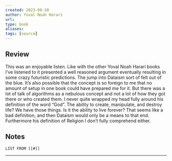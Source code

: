 ```yaml
---
created: 2023-08-10
author: Yoval Noah Harari
url: 
type: book
aliases: 
tags: [source]
---
```

## Review
This was an enjoyable listen. Like with the other Yoval Noah Harari books I’ve listened to it presented a well reasoned argument eventually resulting in some crazy futuristic predictions. The jump into Dataism sort of felt out of the blue. It’s also possible that the concept is so foreign to me that no amount of setup in one book could have prepared me for it. But there was a lot of talk of algorithms as a nebulous concept and not a lot of how they got there or who created them. I never quite wrapped my head fully around his definition of the word “God”. The ability to create, manipulate, and destroy life? We have those things. Is it the ability to live forever? That seems like a bad definition, and then Dataism would only be a means to that end. Furthermore his definition of Religion I don’t fully comprehend either.

## Notes
```dataview
LIST FROM [[#]]
```

---